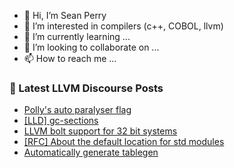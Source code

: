 - 👋 Hi, I’m Sean Perry
- 👀 I’m interested in compilers (c++, COBOL, llvm)
- 🌱 I’m currently learning ...
- 💞️ I’m looking to collaborate on ...
- 📫 How to reach me ...

<!---
s66perry/s66perry is a ✨ special ✨ repository because its `README.md` (this file) appears on your GitHub profile.
You can click the Preview link to take a look at your changes.
--->
### 📕 Latest LLVM Discourse Posts

<!-- DISCOURSE-LLVM:START -->
- [Polly&#39;s auto paralyser flag](https://discourse.llvm.org/t/pollys-auto-paralyser-flag/69307#post_3)
- [[LLD] gc-sections](https://discourse.llvm.org/t/lld-gc-sections/69411#post_1)
- [LLVM bolt support for 32 bit systems](https://discourse.llvm.org/t/llvm-bolt-support-for-32-bit-systems/69410#post_1)
- [[RFC] About the default location for std modules](https://discourse.llvm.org/t/rfc-about-the-default-location-for-std-modules/69191?page=3#post_44)
- [Automatically generate tablegen](https://discourse.llvm.org/t/automatically-generate-tablegen/69368#post_5)
<!-- DISCOURSE-LLVM:END -->
